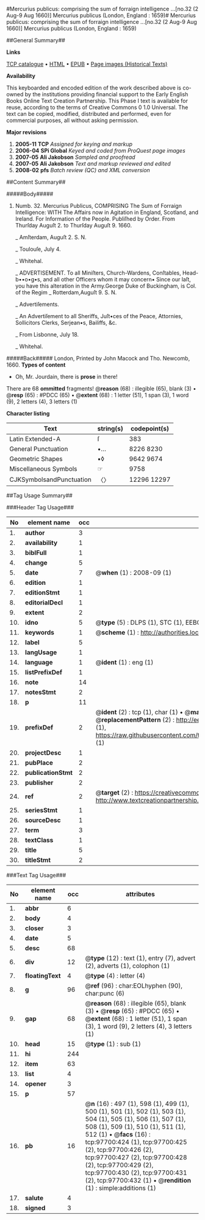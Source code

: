 #Mercurius publicus: comprising the sum of forraign intelligence ...[no.32 (2 Aug-9 Aug 1660)] Mercurius publicus (London, England : 1659)#
Mercurius publicus: comprising the sum of forraign intelligence ...[no.32 (2 Aug-9 Aug 1660)]
Mercurius publicus (London, England : 1659)

##General Summary##

**Links**

[TCP catalogue](http://www.ota.ox.ac.uk/tcp/)  • 
[HTML](http://tei.it.ox.ac.uk/tcp/Texts-HTML/free/A71/A71353.html)  • 
[EPUB](http://tei.it.ox.ac.uk/tcp/Texts-EPUB/free/A71/A71353.epub) • 
[Page images (Historical Texts)](https://data.historicaltexts.jisc.ac.uk/view?pubId=eebo-53403907e&pageId=eebo-53403907e-97700-1)

**Availability**

This keyboarded and encoded edition of the
	       work described above is co-owned by the institutions
	       providing financial support to the Early English Books
	       Online Text Creation Partnership. This Phase I text is
	       available for reuse, according to the terms of Creative
	       Commons 0 1.0 Universal. The text can be copied,
	       modified, distributed and performed, even for
	       commercial purposes, all without asking permission.

**Major revisions**

1. __2005-11__ __TCP__ *Assigned for keying and markup*
1. __2006-04__ __SPi Global__ *Keyed and coded from ProQuest page images*
1. __2007-05__ __Ali Jakobson__ *Sampled and proofread*
1. __2007-05__ __Ali Jakobson__ *Text and markup reviewed and edited*
1. __2008-02__ __pfs__ *Batch review (QC) and XML conversion*

##Content Summary##

#####Body#####

1. Numb. 32. Mercurius Publicus, COMPRISING The Sum of Forraign Intelligence: WITH The Affairs now in Agitation in England, Scotland, and Ireland. For Information of the People. Publiſhed by Order. From Thurſday Auguſt 2. to Thurſday Auguſt 9. 1660.

    _ Amſterdam, Auguſt 2. S. N.

    _ Toulouſe, July 4.

    _ Whitehal.

    _ ADVERTISEMENT. To all Miniſters, Church-Wardens, Conſtables, Head-b••o•g•s, and all other Officers whom it may concern▪
Since our laſt, you have this alteration in the Army.George Duke of Buckingham, is Col. of the Regim
    _ Rotterdam,Auguſt 9. S. N.

    _ Advertiſements.

    _ An Advertiſement to all Sheriffs, Juſt•ces of the Peace, Attornies, Sollicitors Clerks, Serjean•s, Bailiffs, &c.

    _ From Lisbonne, July 18.

    _ Whitehal.

#####Back#####
London, Printed by John Macock and Tho. Newcomb, 1660.
**Types of content**

  * Oh, Mr. Jourdain, there is **prose** in there!

There are 68 **ommitted** fragments! 
 @__reason__ (68) : illegible (65), blank (3)  •  @__resp__ (65) : #PDCC (65)  •  @__extent__ (68) : 1 letter (51), 1 span (3), 1 word (9), 2 letters (4), 3 letters (1)

**Character listing**


|Text|string(s)|codepoint(s)|
|---|---|---|
|Latin Extended-A|ſ|383|
|General Punctuation|•…|8226 8230|
|Geometric Shapes|▪◊|9642 9674|
|Miscellaneous Symbols|☞|9758|
|CJKSymbolsandPunctuation|〈〉|12296 12297|

##Tag Usage Summary##

###Header Tag Usage###

|No|element name|occ|attributes|
|---|---|---|---|
|1.|__author__|3||
|2.|__availability__|1||
|3.|__biblFull__|1||
|4.|__change__|5||
|5.|__date__|7| @__when__ (1) : 2008-09 (1)|
|6.|__edition__|1||
|7.|__editionStmt__|1||
|8.|__editorialDecl__|1||
|9.|__extent__|2||
|10.|__idno__|5| @__type__ (5) : DLPS (1), STC (1), EEBO-CITATION (1), OCLC (1), VID (1)|
|11.|__keywords__|1| @__scheme__ (1) : http://authorities.loc.gov/ (1)|
|12.|__label__|5||
|13.|__langUsage__|1||
|14.|__language__|1| @__ident__ (1) : eng (1)|
|15.|__listPrefixDef__|1||
|16.|__note__|14||
|17.|__notesStmt__|2||
|18.|__p__|11||
|19.|__prefixDef__|2| @__ident__ (2) : tcp (1), char (1)  •  @__matchPattern__ (2) : ([0-9\-]+):([0-9IVX]+) (1), (.+) (1)  •  @__replacementPattern__ (2) : http://eebo.chadwyck.com/downloadtiff?vid=$1&page=$2 (1), https://raw.githubusercontent.com/textcreationpartnership/Texts/master/tcpchars.xml#$1 (1)|
|20.|__projectDesc__|1||
|21.|__pubPlace__|2||
|22.|__publicationStmt__|2||
|23.|__publisher__|2||
|24.|__ref__|2| @__target__ (2) : https://creativecommons.org/publicdomain/zero/1.0/ (1), http://www.textcreationpartnership.org/docs/. (1)|
|25.|__seriesStmt__|1||
|26.|__sourceDesc__|1||
|27.|__term__|3||
|28.|__textClass__|1||
|29.|__title__|5||
|30.|__titleStmt__|2||


###Text Tag Usage###

|No|element name|occ|attributes|
|---|---|---|---|
|1.|__abbr__|6||
|2.|__body__|4||
|3.|__closer__|3||
|4.|__date__|5||
|5.|__desc__|68||
|6.|__div__|12| @__type__ (12) : text (1), entry (7), advert (2), adverts (1), colophon (1)|
|7.|__floatingText__|4| @__type__ (4) : letter (4)|
|8.|__g__|96| @__ref__ (96) : char:EOLhyphen (90), char:punc (6)|
|9.|__gap__|68| @__reason__ (68) : illegible (65), blank (3)  •  @__resp__ (65) : #PDCC (65)  •  @__extent__ (68) : 1 letter (51), 1 span (3), 1 word (9), 2 letters (4), 3 letters (1)|
|10.|__head__|15| @__type__ (1) : sub (1)|
|11.|__hi__|244||
|12.|__item__|63||
|13.|__list__|4||
|14.|__opener__|3||
|15.|__p__|57||
|16.|__pb__|16| @__n__ (16) : 497 (1), 598 (1), 499 (1), 500 (1), 501 (1), 502 (1), 503 (1), 504 (1), 505 (1), 506 (1), 507 (1), 508 (1), 509 (1), 510 (1), 511 (1), 512 (1)  •  @__facs__ (16) : tcp:97700:424 (1), tcp:97700:425 (2), tcp:97700:426 (2), tcp:97700:427 (2), tcp:97700:428 (2), tcp:97700:429 (2), tcp:97700:430 (2), tcp:97700:431 (2), tcp:97700:432 (1)  •  @__rendition__ (1) : simple:additions (1)|
|17.|__salute__|4||
|18.|__signed__|3||
